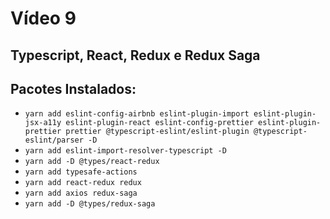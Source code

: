 # Vídeo 9

## Typescript, React, Redux e Redux Saga

## Pacotes Instalados:

- `yarn add eslint-config-airbnb eslint-plugin-import eslint-plugin-jsx-a11y eslint-plugin-react eslint-config-prettier eslint-plugin-prettier prettier @typescript-eslint/eslint-plugin @typescript-eslint/parser -D`
- `yarn add eslint-import-resolver-typescript -D`
- `yarn add -D @types/react-redux`
- `yarn add typesafe-actions`
- `yarn add react-redux redux`
- `yarn add axios redux-saga`
- `yarn add -D @types/redux-saga`